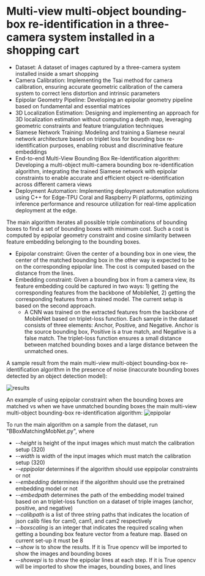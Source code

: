 # Multi-view multi-object bounding-box re-identification in a three-camera system installed in a shopping cart

* Dataset: A dataset of images captured by a three-camera system installed inside a smart shopping
* Camera Calibration: Implementing the Tsai method for camera calibration, ensuring accurate geometric calibration of the camera system to correct lens distortion and intrinsic parameters
* Epipolar Geometry Pipeline: Developing an epipolar geometry pipeline based on fundamental and essential matrices
* 3D Localization Estimation: Designing and implementing an approach for 3D localization estimation without computing a depth map, leveraging geometric constraints and feature triangulation techniques
* Siamese Network Training: Modeling and training a Siamese neural network architecture based on triplet loss for bounding box re-identification purposes, enabling robust and discriminative feature embeddings
* End-to-end Multi-View Bounding Box Re-Identification algorithm: Developing a multi-object multi-camera bounding box re-identification algorithm, integrating the trained Siamese network with epipolar constraints to enable accurate and efficient object re-identification across different camera views
* Deployment Automation: Implementing deployment automation solutions using C++ for Edge-TPU Coral and Raspberry Pi platforms, optimizing inference performance and resource utilization for real-time application deployment at the edge.

The main algorithm iterates all possible triple combinations of bounding boxes to find a set of bounding boxes with minimum cost. Such a cost is computed by epipolar geometry constraint and cosine similarity between feature embedding belonging to the bounding boxes. <br/>
* Epipolar constraint: Given the center of a bounding box in one view, the center of the matched bounding box in the other way is expected to be on the corresponding epipolar line. The cost is computed based on the distance from the lines.
* Embedding constraint: Given a bounding box in from a camera view, its feature embedding could be captured in two ways: 1) getting the corresponding features from the backbone of MobileNet, 2) getting the corresponding features from a trained model. The current setup is based on the second approach.
  * A CNN was trained on the extracted features from the backbone of MobileNet based on triplet-loss function. Each sample in the dataset consists of three elements: Anchor, Positive, and Negative. Anchor is the source bounding box, Positive is a true match, and Negative is a false match. The triplet-loss function ensures a small distance between matched bounding boxes and a large distance between the unmatched ones. </br>

A sample result from the main  multi-view multi-object bounding-box re-identification algorithm in the presence of noise (inaccurate bounding boxes detected by an object detection model):

![results](https://github.com/shahrokh1106/multiview-boundingbox-reidentification-smart-cart/assets/44213732/bbae13c3-cb97-45a1-afea-bcfb479d0ecd)

An example of using epipolar constraint when the bounding boxes are matched vs when we have unmatched bounding boxes the main  multi-view multi-object bounding-box re-identification algorithm:
![epipolar](https://github.com/shahrokh1106/multiview-boundingbox-reidentification-smart-cart/assets/44213732/e8805a16-3578-4bf1-ba91-25990e6bba99)

To run the main algorithm on a sample from the dataset, run "BBoxMatchingMobNet.py", where

* *--height* is height of the input images which must match the calibration setup (320)
* *--width* is width of the input images which must match the calibration setup (320)
* *--eppipolar* determines if the algorithm should use eppipolar constraints or not 
* *--embedding* determines if the algorithm should use the pretrained embedding model or not 
* *--embedpath* determines the path of the embedding model trained based on an triplet-loss function on a dataset of triple images (anchor, positive, and negative)
* *--calibpath* is a list of three string paths that indicates the location of json calib files for cam0, cam1, and cam2 respectively
* *--boxscaling* is an integer that indicates the required scaling when getting a bounding box feature vector from a feature map. Based on current set-up it must be 8
* *--show* is to  show the results. If it is True opencv will be imported to show the images and bounding boxes
* *--showepi* is to show the epipolar lines at each step. If it is True opencv will be imported to show the images, bounding boxes, and lines
